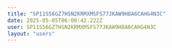```yaml
---
title: "SP11S56GZ7HSN2KRMXMSFS77JKAW9H8A6CAHG4N3C"
date: 2025-05-05T06:00:42.222Z
user: SP11S56GZ7HSN2KRMXMSFS77JKAW9H8A6CAHG4N3C
layout: "users"
---
```

    